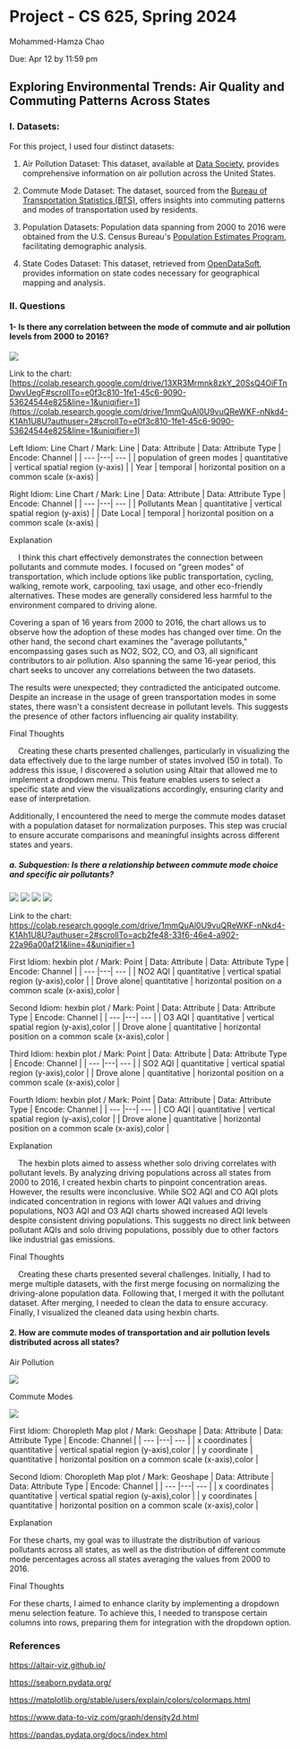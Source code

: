 # Project - CS 625, Spring 2024

   Mohammed-Hamza Chao
   
Due: Apr 12 by 11:59 pm

## Exploring Environmental Trends: Air Quality and Commuting Patterns Across States

### I. Datasets: 
For this project, I used four distinct datasets:

1. Air Pollution Dataset: This dataset, available at [Data Society](https://data.world/data-society/us-air-pollution-data), provides comprehensive information on air pollution across the United States.

2. Commute Mode Dataset: The dataset, sourced from the [Bureau of Transportation Statistics (BTS)](https://www.bts.gov/browse-statistical-products-and-data/state-transportation-statistics/commute-mode), offers insights into commuting patterns and modes of transportation used by residents.

3. Population Datasets: Population data spanning from 2000 to 2016 were obtained from the U.S. Census Bureau's [Population Estimates Program](https://www2.census.gov/programs-surveys/popest/datasets/), facilitating demographic analysis.

4. State Codes Dataset: This dataset, retrieved from [OpenDataSoft](https://public.opendatasoft.com/explore/dataset/georef-united-states-of-america-state/export/?flg=en-us&disjunctive.ste_code&disjunctive.ste_name&sort=year), provides information on state codes necessary for geographical mapping and analysis.

### II. Questions
 #### 1- Is there any correlation between the mode of commute and air pollution levels from 2000 to 2016?
![](https://i.ibb.co/KVxXKtP/air-ezgif-com-video-to-gif-converter-4.gif)

Link to the chart: [https://colab.research.google.com/drive/13XR3Mrmnk8zkY_20SsQ4OiFTnDwvUegF#scrollTo=e0f3c810-1fe1-45c6-9090-53624544e825&line=1&uniqifier=1](https://colab.research.google.com/drive/1mmQuAl0U9vuQReWKF-nNkd4-K1Ah1U8U?authuser=2#scrollTo=e0f3c810-1fe1-45c6-9090-53624544e825&line=1&uniqifier=1)

Left Idiom: Line Chart / Mark: Line
| Data: Attribute | Data: Attribute Type  | Encode: Channel | 
| --- |---| --- |
| population of green modes | quantitative | vertical spatial region (y-axis) |
| Year | temporal | horizontal position on a common scale (x-axis) |

Right Idiom: Line Chart / Mark: Line
| Data: Attribute | Data: Attribute Type  | Encode: Channel | 
| --- |---| --- |
| Pollutants Mean | quantitative | vertical spatial region (y-axis) |
| Date Local | temporal | horizontal position on a common scale (x-axis) |

Explanation

&nbsp;&nbsp;&nbsp;&nbsp;I think this chart effectively demonstrates the connection between pollutants and commute modes. I focused on "green modes" of transportation, which include options like public transportation, cycling, walking, remote work, carpooling, taxi usage, and other eco-friendly alternatives. These modes are generally considered less harmful to the environment compared to driving alone.

Covering a span of 16 years from 2000 to 2016, the chart allows us to observe how the adoption of these modes has changed over time. On the other hand, the second chart examines the "average pollutants," encompassing gases such as NO2, SO2, CO, and O3, all significant contributors to air pollution. Also spanning the same 16-year period, this chart seeks to uncover any correlations between the two datasets.

The results were unexpected; they contradicted the anticipated outcome. Despite an increase in the usage of green transportation modes in some states, there wasn't a consistent decrease in pollutant levels. This suggests the presence of other factors influencing air quality instability.

Final Thoughts

&nbsp;&nbsp;&nbsp;&nbsp;Creating these charts presented challenges, particularly in visualizing the data effectively due to the large number of states involved (50 in total). To address this issue, I discovered a solution using Altair that allowed me to implement a dropdown menu. This feature enables users to select a specific state and view the visualizations accordingly, ensuring clarity and ease of interpretation.

Additionally, I encountered the need to merge the commute modes dataset with a population dataset for normalization purposes. This step was crucial to ensure accurate comparisons and meaningful insights across different states and years.

##### a. Subquestion: Is there a relationship between commute mode choice and specific air pollutants?

![](https://i.ibb.co/SPrM4C6/charts3.png=20x20)
![](https://i.ibb.co/pQXH8jy/chart2.png=20x20)
![](https://i.ibb.co/BBCLQ83/charts1.png=20x20)
![](https://i.ibb.co/y0mBz6t/charts.png=20x20)

Link to the chart: https://colab.research.google.com/drive/1mmQuAl0U9vuQReWKF-nNkd4-K1Ah1U8U?authuser=2#scrollTo=acb2fe48-33f6-46e4-a902-22a96a00af21&line=4&uniqifier=1

First Idiom: hexbin plot  / Mark: Point
| Data: Attribute | Data: Attribute Type  | Encode: Channel | 
| --- |---| --- |
| NO2 AQI | quantitative | vertical spatial region (y-axis),color |
| Drove alone| quantitative | horizontal position on a common scale (x-axis),color |

Second Idiom: hexbin plot  / Mark: Point
| Data: Attribute | Data: Attribute Type  | Encode: Channel | 
| --- |---| --- |
| O3 AQI | quantitative | vertical spatial region (y-axis),color |
| Drove alone | quantitative | horizontal position on a common scale (x-axis),color |

Third Idiom: hexbin plot  / Mark: Point
| Data: Attribute | Data: Attribute Type  | Encode: Channel | 
| --- |---| --- |
| SO2 AQI | quantitative | vertical spatial region (y-axis),color |
| Drove alone | quantitative | horizontal position on a common scale (x-axis),color |

Fourth Idiom: hexbin plot  / Mark: Point
| Data: Attribute | Data: Attribute Type  | Encode: Channel | 
| --- |---| --- |
| CO AQI | quantitative | vertical spatial region (y-axis),color |
| Drove alone | quantitative | horizontal position on a common scale (x-axis),color |

Explanation

&nbsp;&nbsp;&nbsp;&nbsp;The hexbin plots aimed to assess whether solo driving correlates with pollutant levels. By analyzing driving populations across all states from 2000 to 2016, I created hexbin charts to pinpoint concentration areas. However, the results were inconclusive. While SO2 AQI and CO AQI plots indicated concentration in regions with lower AQI values and driving populations, NO3 AQI and O3 AQI charts showed increased AQI levels despite consistent driving populations. This suggests no direct link between pollutant AQIs and solo driving populations, possibly due to other factors like industrial gas emissions.

Final Thoughts

&nbsp;&nbsp;&nbsp;&nbsp;Creating these charts presented several challenges. Initially, I had to merge multiple datasets, with the first merge focusing on normalizing the driving-alone population data. Following that, I merged it with the pollutant dataset. After merging, I needed to clean the data to ensure accuracy. Finally, I visualized the cleaned data using hexbin charts.

####  2. How are commute modes of transportation and air pollution levels distributed across all states?

Air Pollution

![](https://i.ibb.co/hMb2tvB/air-ezgif-com-video-to-gif-converter.gif)

Commute Modes

![](https://i.ibb.co/dmRZf8s/commute-ezgif-com-video-to-gif-converter.gif)

First Idiom: Choropleth Map plot  / Mark: Geoshape
| Data: Attribute | Data: Attribute Type  | Encode: Channel | 
| --- |---| --- |
| x coordinates | quantitative | vertical spatial region (y-axis),color |
| y coordinate | quantitative | horizontal position on a common scale (x-axis),color |

Second Idiom: Choropleth Map plot  / Mark: Geoshape
| Data: Attribute | Data: Attribute Type  | Encode: Channel | 
| --- |---| --- |
| x coordinates | quantitative | vertical spatial region (y-axis),color |
| y coordinates | quantitative | horizontal position on a common scale (x-axis),color |

Explanation

For these charts, my goal was to illustrate the distribution of various pollutants across all states, as well as the distribution of different commute mode percentages across all states averaging the values from 2000 to 2016.

Final Thoughts

For these charts, I aimed to enhance clarity by implementing a dropdown menu selection feature. To achieve this, I needed to transpose certain columns into rows, preparing them for integration with the dropdown option.

### References

https://altair-viz.github.io/

https://seaborn.pydata.org/

https://matplotlib.org/stable/users/explain/colors/colormaps.html

https://www.data-to-viz.com/graph/density2d.html

https://pandas.pydata.org/docs/index.html
